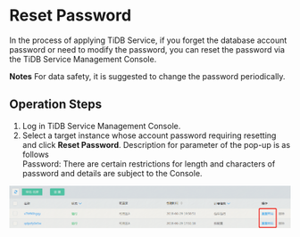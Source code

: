 # Reset Password

In the process of applying TiDB Service, if you forget the database account password or need to modify the password, you can reset the password via the TiDB Service Management Console.

**Notes**
For data safety, it is suggested to change the password periodically.

## Operation Steps

1. Log in TiDB Service Management Console. 
2. Select a target instance whose account password requiring resetting and click **Reset Password**. Description for parameter of the pop-up is as follows  
   Password: There are certain restrictions for length and characters of password and details are subject to the Console. 

![重置密码](../../../../../image/TiDB/Reset-Password-1.png)


